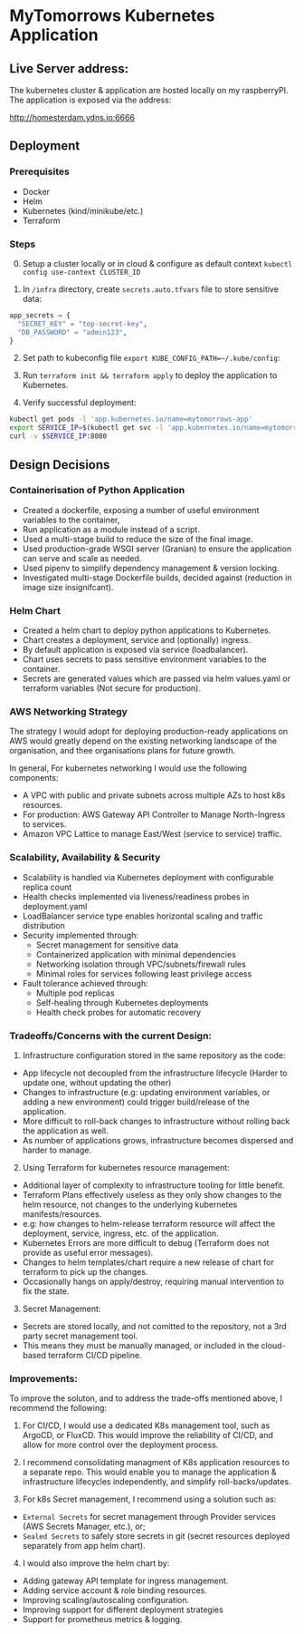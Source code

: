 # MyTomorrows Kubernetes Application

## Live Server address:

The kubernetes cluster & application are hosted locally on my raspberryPI.
The application is exposed via the address:

http://homesterdam.ydns.io:6666

## Deployment

### Prerequisites

- Docker
- Helm
- Kubernetes (kind/minikube/etc.)
- Terraform

### Steps

0. Setup a cluster locally or in cloud & configure as default context `kubectl config use-context CLUSTER_ID`

1. In `/infra` directory, create `secrets.auto.tfvars` file to store sensitive data:

```tf
app_secrets = {
  "SECRET_KEY" = "top-secret-key",
  "DB_PASSWORD" = "admin123",
}
```

2. Set path to kubeconfig file `export KUBE_CONFIG_PATH=~/.kube/config`:

3. Run `terraform init && terraform apply` to deploy the application to Kubernetes.

4. Verify successful deployment:

```sh
kubectl get pods -l 'app.kubernetes.io/name=mytomorrows-app'
export SERVICE_IP=$(kubectl get svc -l 'app.kubernetes.io/name=mytomorrows-app' -ojsonpath='{.items[0].status.loadBalancer.ingress[0].hostname}')
curl -v $SERVICE_IP:8080
```

## Design Decisions

### Containerisation of Python Application

- Created a dockerfile, exposing a number of useful environment variables to the container,
- Run application as a module instead of a script.
- Used a multi-stage build to reduce the size of the final image.
- Used production-grade WSGI server (Granian) to ensure the application can serve and scale as needed.
- Used pipenv to simplify dependency management & version locking.
- Investigated multi-stage Dockerfile builds, decided against (reduction in image size insignifcant).

### Helm Chart

- Created a helm chart to deploy python applications to Kubernetes.
- Chart creates a deployment, service and (optionally) ingress.
- By default application is exposed via service (loadbalancer).
- Chart uses secrets to pass sensitive environment variables to the container.
- Secrets are generated values which are passed via helm values.yaml or terraform variables (Not secure for production).

### AWS Networking Strategy

The strategy I would adopt for deploying production-ready applications on AWS would greatly depend on the existing networking landscape of the organisation, and thee organisations plans for future growth.

In general, For kubernetes networking I would use the following components:

- A VPC with public and private subnets across multiple AZs to host k8s resources.
- For production: AWS Gateway API Controller to Manage North-Ingress to services.
- Amazon VPC Lattice to manage East/West (service to service) traffic.

### Scalability, Availability & Security

- Scalability is handled via Kubernetes deployment with configurable replica count
- Health checks implemented via liveness/readiness probes in deployment.yaml
- LoadBalancer service type enables horizontal scaling and traffic distribution
- Security implemented through:
  - Secret management for sensitive data
  - Containerized application with minimal dependencies
  - Networking isolation through VPC/subnets/firewall rules
  - Minimal roles for services following least privilege access
- Fault tolerance achieved through:
  - Multiple pod replicas
  - Self-healing through Kubernetes deployments
  - Health check probes for automatic recovery

### Tradeoffs/Concerns with the current Design:

1. Infrastructure configuration stored in the same repository as the code:

- App lifecycle not decoupled from the infrastructure lifecycle (Harder to update one, without updating the other)
- Changes to infrastructure (e.g: updating environment variables, or adding a new environment) could trigger build/release of the application.
- More difficult to roll-back changes to infrastructure without rolling back the application as well.
- As number of applications grows, infrastructure becomes dispersed and harder to manage.

2. Using Terraform for kubernetes resource management:

- Additional layer of complexity to infrastructure tooling for little benefit.
- Terraform Plans effectively useless as they only show changes to the helm resource, not changes to the underlying kubernetes manifests/resources.
- e.g: how changes to helm-release terraform resource will affect the deployment, service, ingress, etc. of the application.
- Kubernetes Errors are more difficult to debug (Terraform does not provide as useful error messages).
- Changes to helm templates/chart require a new release of chart for terraform to pick up the changes.
- Occasionally hangs on apply/destroy, requiring manual intervention to fix the state.

3. Secret Management:

- Secrets are stored locally, and not comitted to the repository, not a 3rd party secret management tool.
- This means they must be manually managed, or included in the cloud-based terraform CI/CD pipeline.

### Improvements:

To improve the soluton, and to address the trade-offs mentioned above, I recommend the following:

1. For CI/CD, I would use a dedicated K8s management tool, such as ArgoCD, or FluxCD. This would improve the reliability of CI/CD, and allow for more control over the deployment process.

2. I recommend consolidating managment of K8s application resources to a separate repo. This would enable you to manage the application & infrastructure lifecycles independently, and simplify roll-backs/updates.

3. For k8s Secret management, I recommend using a solution such as:

- `External Secrets` for secret management through Provider services (AWS Secrets Manager, etc.), or;
- `Sealed Secrets` to safely store secrets in git (secret resources deployed separately from app helm chart).

4. I would also improve the helm chart by:

- Adding gateway API template for ingress management.
- Adding service account & role binding resources.
- Improving scaling/autoscaling configuration.
- Improving support for different deployment strategies
- Support for prometheus metrics & logging.
